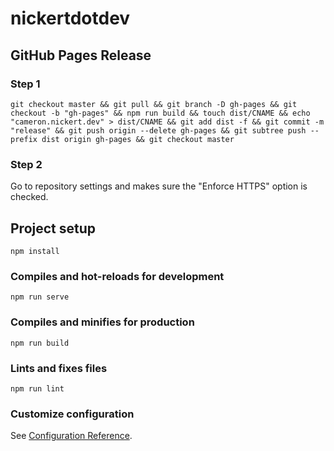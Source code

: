 # nickertdotdev

## GitHub Pages Release
### Step 1
```
git checkout master && git pull && git branch -D gh-pages && git checkout -b "gh-pages" && npm run build && touch dist/CNAME && echo "cameron.nickert.dev" > dist/CNAME && git add dist -f && git commit -m "release" && git push origin --delete gh-pages && git subtree push --prefix dist origin gh-pages && git checkout master
```
### Step 2
Go to repository settings and makes sure the "Enforce HTTPS" option is checked.

## Project setup
```
npm install
```

### Compiles and hot-reloads for development
```
npm run serve
```

### Compiles and minifies for production
```
npm run build
```

### Lints and fixes files
```
npm run lint
```

### Customize configuration
See [Configuration Reference](https://cli.vuejs.org/config/).
